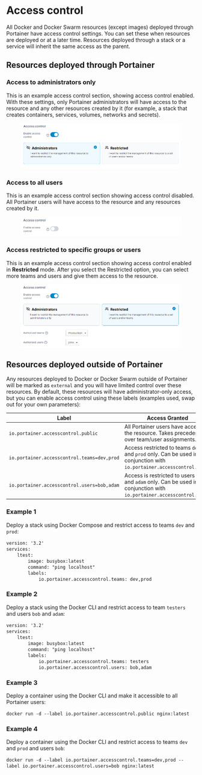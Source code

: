 # Access control

All Docker and Docker Swarm resources (except images) deployed through Portainer have access control settings. You can set these when resources are deployed or at a later time. Resources deployed through a stack or a service will inherit the same access as the parent.

## Resources deployed through Portainer

### Access to administrators only

This is an example access control section, showing access control enabled. With these settings, only Portainer administrators will have access to the resource and any other resources created by it (for example, a stack that creates containers, services, volumes, networks and secrets).

<figure><img src="../.gitbook/assets/2.15-advanced-accesscontrol-admin.png" alt=""><figcaption></figcaption></figure>

### Access to all users

This is an example access control section showing access control disabled. All Portainer users will have access to the resource and any resources created by it.

<figure><img src="../.gitbook/assets/2.15-advanced-accesscontrol-public.png" alt=""><figcaption></figcaption></figure>

### Access restricted to specific groups or users

This is an example access control section showing access control enabled in **Restricted** mode. After you select the Restricted option, you can select more teams and users and give them access to the resource.

<figure><img src="../.gitbook/assets/2.15-advanced-accesscontrol-restricted.png" alt=""><figcaption></figcaption></figure>

## Resources deployed outside of Portainer

Any resources deployed to Docker or Docker Swarm outside of Portainer will be marked as `external` and you will have limited control over these resources. By default, these resources will have administrator-only access, but you can enable access control using these labels (examples used, swap out for your own parameters):

| Label                                       | Access Granted                                                                                                          |
| ------------------------------------------- | ----------------------------------------------------------------------------------------------------------------------- |
| `io.portainer.accesscontrol.public`         | All Portainer users have access to the resource. Takes precedence over team/user assignments.                           |
| `io.portainer.accesscontrol.teams=dev,prod` | Access restricted to teams `dev` and `prod` only. Can be used in conjunction with `io.portainer.accesscontrol.users`    |
| `io.portainer.accesscontrol.users=bob,adam` | Access is restricted to users `bob` and `adam` only. Can be used in conjunction with `io.portainer.accesscontrol.teams` |

### Example 1 <a href="#examples" id="examples"></a>

Deploy a stack using Docker Compose and restrict access to teams `dev` and `prod`:

```
version: '3.2'
services:
    ltest:
        image: busybox:latest
        command: "ping localhost"
        labels:
            io.portainer.accesscontrol.teams: dev,prod
```

### Example 2

Deploy a stack using the Docker CLI and restrict access to team `testers` and users `bob` and `adam`:

```
version: '3.2'
services:
    ltest:
        image: busybox:latest
        command: "ping localhost"
        labels:
            io.portainer.accesscontrol.teams: testers
            io.portainer.accesscontrol.users: bob,adam
```

### Example 3

Deploy a container using the Docker CLI and make it accessible to all Portainer users:

```
docker run -d --label io.portainer.accesscontrol.public nginx:latest
```

### Example 4

Deploy a container using the Docker CLI and restrict access to teams `dev` and `prod` and users `bob`:

```
docker run -d --label io.portainer.accesscontrol.teams=dev,prod --label io.portainer.accesscontrol.users=bob nginx:latest
```
